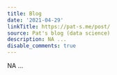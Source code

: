```yaml
---
title: Blog
date: '2021-04-29'
linkTitle: https://pat-s.me/post/
source: Pat's blog (data science)
description: NA ...
disable_comments: true
---
```

NA ...